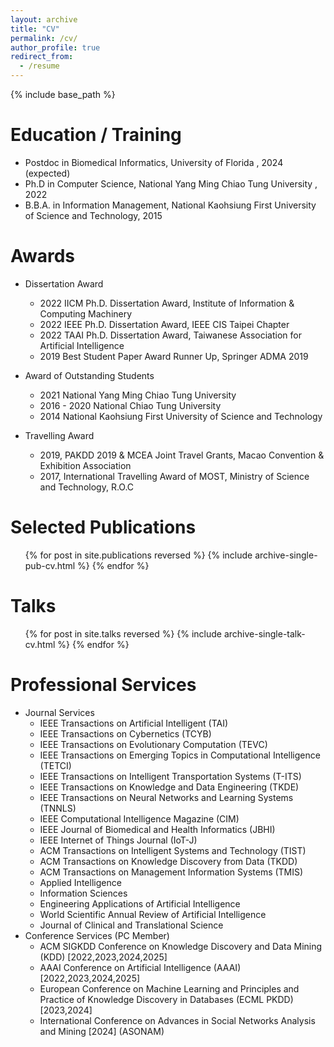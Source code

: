 ```yaml
---
layout: archive
title: "CV"
permalink: /cv/
author_profile: true
redirect_from:
  - /resume
---
```


{% include base_path %}

Education / Training
======
* Postdoc in Biomedical Informatics, University of Florida , 2024 (expected)
* Ph.D in Computer Science, National Yang Ming Chiao Tung University , 2022
* B.B.A. in Information Management, National Kaohsiung First University of Science and Technology, 2015

Awards
======
* Dissertation Award
  * 2022 IICM Ph.D. Dissertation Award, Institute of Information & Computing Machinery
  * 2022 IEEE Ph.D. Dissertation Award, IEEE CIS Taipei Chapter
  * 2022 TAAI Ph.D. Dissertation Award, Taiwanese Association for Artificial Intelligence 
  * 2019 Best Student Paper Award Runner Up, Springer ADMA 2019

* Award of Outstanding Students 
  * 2021 National Yang Ming Chiao Tung University
  * 2016 - 2020 National Chiao Tung University
  * 2014 National Kaohsiung First University of Science and Technology

* Travelling Award 
  * 2019, PAKDD 2019 & MCEA Joint Travel Grants, Macao Convention & Exhibition Association
  * 2017, International Travelling Award of MOST, Ministry of Science and Technology, R.O.C
  
Selected Publications
======
  <ul>{% for post in site.publications reversed %}
    {% include archive-single-pub-cv.html %}
  {% endfor %}</ul>
  
Talks
======
  <ul>{% for post in site.talks reversed %}
    {% include archive-single-talk-cv.html  %}
  {% endfor %}</ul>
    
Professional Services
======
* Journal Services
  * IEEE Transactions on Artificial Intelligent (TAI)
  * IEEE Transactions on Cybernetics (TCYB)
  * IEEE Transactions on Evolutionary Computation (TEVC)
  * IEEE Transactions on Emerging Topics in Computational Intelligence (TETCI)
  * IEEE Transactions on Intelligent Transportation Systems (T-ITS)
  * IEEE Transactions on Knowledge and Data Engineering (TKDE)
  * IEEE Transactions on Neural Networks and Learning Systems (TNNLS)
  * IEEE Computational Intelligence Magazine (CIM)
  * IEEE Journal of Biomedical and Health Informatics (JBHI)
  * IEEE Internet of Things Journal (IoT-J)
  * ACM Transactions on Intelligent Systems and Technology (TIST)
  * ACM Transactions on Knowledge Discovery from Data (TKDD)
  * ACM Transactions on Management Information Systems (TMIS)
  * Applied Intelligence
  * Information Sciences
  * Engineering Applications of Artificial Intelligence
  * World Scientific Annual Review of Artificial Intelligence
  * Journal of Clinical and Translational Science
* Conference Services (PC Member)
  * ACM SIGKDD Conference on Knowledge Discovery and Data Mining (KDD) [2022,2023,2024,2025]
  * AAAI Conference on Artificial Intelligence (AAAI) [2022,2023,2024,2025]
  * European Conference on Machine Learning and Principles and Practice of Knowledge
Discovery in Databases (ECML PKDD) [2023,2024]
  * International Conference on Advances in Social Networks Analysis and Mining [2024]
(ASONAM)


